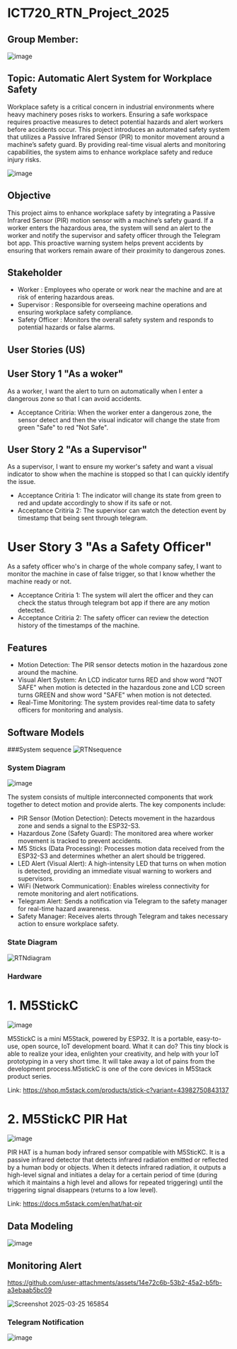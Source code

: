# ICT720_RTN_Project_2025

## Group Member:                           
![image](https://github.com/user-attachments/assets/8915c331-8ed8-48f0-a2b3-235a03791f00)


## Topic: Automatic Alert System for Workplace Safety  
Workplace safety is a critical concern in industrial environments where heavy machinery poses risks to workers. Ensuring a safe workspace requires proactive measures to detect potential hazards and alert workers before accidents occur. This project introduces an automated safety system that utilizes a Passive Infrared Sensor (PIR) to monitor movement around a machine’s safety guard. By providing real-time visual alerts and monitoring capabilities, the system aims to enhance workplace safety and reduce injury risks.

![image](https://github.com/user-attachments/assets/1444af24-c048-4244-a92a-c2dabd568507)



## Objective
This project aims to enhance workplace safety by integrating a Passive Infrared Sensor (PIR) motion sensor with a machine’s safety guard. If a worker enters the hazardous area, the system will send an alert to the worker and notify the supervisor and safety officer through the Telegram bot app. This proactive warning system helps prevent accidents by ensuring that workers remain aware of their proximity to dangerous zones. 

## Stakeholder
- Worker         : Employees who operate or work near the machine and are at risk of entering hazardous areas.
- Supervisor     : Responsible for overseeing machine operations and ensuring workplace safety compliance.
- Safety Officer : Monitors the overall safety system and responds to potential hazards or false alarms.
   
## User Stories (US)
## User Story 1 "As a woker"
As a worker, I want the alert to turn on automatically when I enter a dangerous zone so that I can avoid accidents.
- Acceptance Critiria: When the worker enter a dangerous zone, the sensor detect and then the visual indicator will change the state from green "Safe" to red "Not Safe".
## User Story 2 "As a Supervisor" 
As a supervisor, I want to ensure my worker's safety and want a visual indicator to show when the machine is stopped so that I can quickly identify the issue.
- Acceptance Critiria 1: The indicator will change its state from green to red and update accordingly to show if its safe or not.
- Acceptance Critiria 2: The supervisor can watch the detection event by timestamp that being sent through telegram.
# User Story 3 "As a Safety Officer"
As a safety officer who's in charge of the whole company safey, I want to monitor the machine in case of false trigger, so that I know whether the machine ready or not. 
- Acceptance Critiria 1: The system will alert the officer and they can check the status through telegram bot app if there are any motion detected. 
- Acceptance Critiria 2: The safety officer can review the detection history of the timestamps of the machine.

## Features
- Motion Detection: The PIR sensor detects motion in the hazardous zone around the machine.
- Visual Alert System: An LCD indicator turns RED and show word "NOT SAFE" when motion is detected in the hazardous zone and LCD screen turns GREEN and show word "SAFE" when motion is not detected.
- Real-Time Monitoring: The system provides real-time data to safety officers for monitoring and analysis.

## Software Models
###System sequence
![RTNsequence](https://github.com/user-attachments/assets/dd77087e-70ce-47b0-8862-6b0a0376bc90)

### System Diagram 
![image](https://github.com/user-attachments/assets/3ea5552b-59f4-4dc1-af64-419a87b9fac3)


The system consists of multiple interconnected components that work together to detect motion and provide alerts. The key components include:

- PIR Sensor (Motion Detection): Detects movement in the hazardous zone and sends a signal to the ESP32-S3.
- Hazardous Zone (Safety Guard): The monitored area where worker movement is tracked to prevent accidents.
- M5 Sticks (Data Processing): Processes motion data received from the ESP32-S3 and determines whether an alert should be triggered.
- LED Alert (Visual Alert): A high-intensity LED that turns on when motion is detected, providing an immediate visual warning to workers and supervisors.
- WiFi (Network Communication): Enables wireless connectivity for remote monitoring and alert notifications.
- Telegram Alert: Sends a notification via Telegram to the safety manager for real-time hazard awareness.
- Safety Manager: Receives alerts through Telegram and takes necessary action to ensure workplace safety.

### State Diagram
![RTNdiagram](https://github.com/user-attachments/assets/6f1ede64-35ee-46eb-bc7b-9f29360c616d)

### Hardware

# 1. M5StickC
![image](https://github.com/user-attachments/assets/7f0985f2-6643-460d-b90f-8aaab5665339)

M5StickC is a mini M5Stack, powered by ESP32. It is a portable, easy-to-use, open source, IoT development board. What it can do? This tiny block is able to realize your idea, enlighten your creativity, and help with your IoT prototyping in a very short time. It will take away a lot of pains from the development process.M5stickC is one of the core devices in M5Stack product series.

Link:  https://shop.m5stack.com/products/stick-c?variant=43982750843137
    
# 2. M5StickC PIR Hat
![image](https://github.com/user-attachments/assets/5fd6d676-ee6e-4539-bf4b-e3fe0b94dc2f)

PIR HAT is a human body infrared sensor compatible with M5SticKC. It is a passive infrared detector that detects infrared radiation emitted or reflected by a human body or objects. When it detects infrared radiation, it outputs a high-level signal and initiates a delay for a certain period of time (during which it maintains a high level and allows for repeated triggering) until the triggering signal disappears (returns to a low level). 

Link: https://docs.m5stack.com/en/hat/hat-pir

## Data Modeling
![image](https://github.com/user-attachments/assets/8cc97575-b6e0-4d2d-b1e2-fd4e018f42a0)


## Monitoring Alert
https://github.com/user-attachments/assets/14e72c6b-53b2-45a2-b5fb-a3ebaab5bc09






![Screenshot 2025-03-25 165854](https://github.com/user-attachments/assets/938cb2b8-38c1-4703-9471-f6cf29da2572)

### Telegram Notification
![image](https://github.com/user-attachments/assets/9b5e1f3b-6392-4d6b-8ca6-88d50f97e9e5) 








